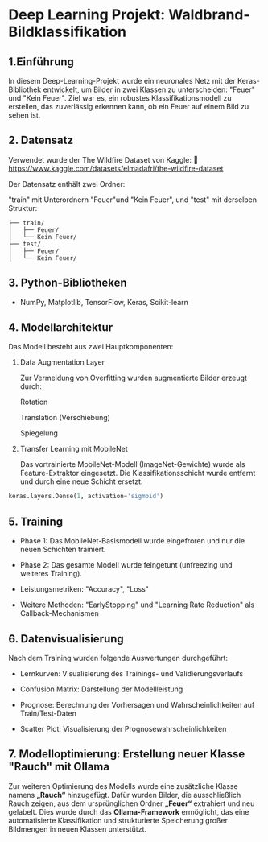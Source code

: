 # Deep Learning Projekt: Waldbrand-Bildklassifikation

## 1.Einführung

In diesem Deep-Learning-Projekt wurde ein neuronales Netz mit der Keras-Bibliothek entwickelt, um Bilder in zwei Klassen zu unterscheiden: "Feuer" und "Kein Feuer". Ziel war es, ein robustes Klassifikationsmodell zu erstellen, das zuverlässig erkennen kann, ob ein Feuer auf einem Bild zu sehen ist.

## 2. Datensatz
Verwendet wurde der The Wildfire Dataset von Kaggle:
🔗 https://www.kaggle.com/datasets/elmadafri/the-wildfire-dataset

Der Datensatz enthält zwei Ordner:

"train" mit Unterordnern "Feuer"und "Kein Feuer", und "test" mit derselben Struktur:
```
├── train/
│   ├── Feuer/
│   └── Kein Feuer/
├── test/
│   ├── Feuer/
│   └── Kein Feuer/
```

## 3. Python-Bibliotheken

- NumPy, Matplotlib, TensorFlow, Keras, Scikit-learn

##  4. Modellarchitektur

Das Modell besteht aus zwei Hauptkomponenten:

1) Data Augmentation Layer
   
   Zur Vermeidung von Overfitting wurden augmentierte Bilder erzeugt durch:

   Rotation

   Translation (Verschiebung)

   Spiegelung

2) Transfer Learning mit MobileNet
   
   Das vortrainierte MobileNet-Modell (ImageNet-Gewichte) wurde als Feature-Extraktor eingesetzt. Die Klassifikationsschicht wurde entfernt und durch eine neue Schicht ersetzt:

```python
keras.layers.Dense(1, activation='sigmoid')
```

## 5. Training

- Phase 1: Das MobileNet-Basismodell wurde eingefroren und nur die neuen Schichten trainiert.

- Phase 2: Das gesamte Modell wurde feingetunt (unfreezing und weiteres Training).

- Leistungsmetriken: "Accuracy", "Loss"
  
- Weitere Methoden: "EarlyStopping" und "Learning Rate Reduction" als Callback-Mechanismen

## 6. Datenvisualisierung

Nach dem Training wurden folgende Auswertungen durchgeführt:

- Lernkurven: Visualisierung des Trainings- und Validierungsverlaufs

- Confusion Matrix: Darstellung der Modellleistung

- Prognose: Berechnung der Vorhersagen und Wahrscheinlichkeiten auf Train/Test-Daten

- Scatter Plot: Visualisierung der Prognosewahrscheinlichkeiten

## 7. Modelloptimierung: Erstellung neuer Klasse "Rauch" mit Ollama

Zur weiteren Optimierung des Modells wurde eine zusätzliche Klasse namens **„Rauch“** hinzugefügt. Dafür wurden Bilder, die ausschließlich Rauch zeigen, aus dem ursprünglichen Ordner **„Feuer“** extrahiert und neu gelabelt. Dies wurde durch das **Ollama-Framework** ermöglicht, das eine automatisierte Klassifikation und strukturierte Speicherung großer Bildmengen in neuen Klassen unterstützt.
